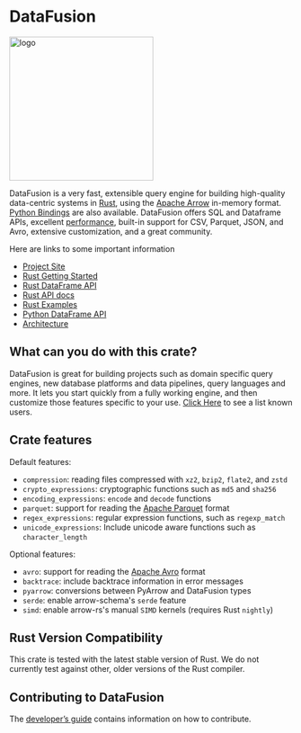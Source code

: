 <!---
  Licensed to the Apache Software Foundation (ASF) under one
  or more contributor license agreements.  See the NOTICE file
  distributed with this work for additional information
  regarding copyright ownership.  The ASF licenses this file
  to you under the Apache License, Version 2.0 (the
  "License"); you may not use this file except in compliance
  with the License.  You may obtain a copy of the License at

    http://www.apache.org/licenses/LICENSE-2.0

  Unless required by applicable law or agreed to in writing,
  software distributed under the License is distributed on an
  "AS IS" BASIS, WITHOUT WARRANTIES OR CONDITIONS OF ANY
  KIND, either express or implied.  See the License for the
  specific language governing permissions and limitations
  under the License.
-->

# DataFusion

<img src="https://arrow.apache.org/datafusion/_images/DataFusion-Logo-Background-White.png" width="256" alt="logo"/>

DataFusion is a very fast, extensible query engine for building high-quality data-centric systems in
[Rust](http://rustlang.org), using the [Apache Arrow](https://arrow.apache.org)
in-memory format. [Python Bindings](https://github.com/apache/arrow-datafusion-python) are also available. DataFusion offers SQL and Dataframe APIs, excellent [performance](https://benchmark.clickhouse.com/), built-in support for CSV, Parquet, JSON, and Avro, extensive customization, and a great community.

Here are links to some important information

- [Project Site](https://arrow.apache.org/datafusion)
- [Rust Getting Started](https://arrow.apache.org/datafusion/user-guide/example-usage.html)
- [Rust DataFrame API](https://arrow.apache.org/datafusion/user-guide/dataframe.html)
- [Rust API docs](https://docs.rs/datafusion/latest/datafusion)
- [Rust Examples](https://github.com/apache/arrow-datafusion/tree/master/datafusion-examples)
- [Python DataFrame API](https://arrow.apache.org/datafusion-python/)
- [Architecture](https://docs.rs/datafusion/latest/datafusion/index.html#architecture)

## What can you do with this crate?

DataFusion is great for building projects such as domain specific query engines, new database platforms and data pipelines, query languages and more.
It lets you start quickly from a fully working engine, and then customize those features specific to your use. [Click Here](https://arrow.apache.org/datafusion/user-guide/introduction.html#known-users) to see a list known users.

## Crate features

Default features:

- `compression`: reading files compressed with `xz2`, `bzip2`, `flate2`, and `zstd`
- `crypto_expressions`: cryptographic functions such as `md5` and `sha256`
- `encoding_expressions`: `encode` and `decode` functions
- `parquet`: support for reading the [Apache Parquet] format
- `regex_expressions`: regular expression functions, such as `regexp_match`
- `unicode_expressions`: Include unicode aware functions such as `character_length`

Optional features:

- `avro`: support for reading the [Apache Avro] format
- `backtrace`: include backtrace information in error messages
- `pyarrow`: conversions between PyArrow and DataFusion types
- `serde`: enable arrow-schema's `serde` feature
- `simd`: enable arrow-rs's manual `SIMD` kernels (requires Rust `nightly`)

[apache avro]: https://avro.apache.org/
[apache parquet]: https://parquet.apache.org/

## Rust Version Compatibility

This crate is tested with the latest stable version of Rust. We do not currently test against other, older versions of the Rust compiler.

## Contributing to DataFusion

The [developer’s guide] contains information on how to contribute.

[developer’s guide]: https://arrow.apache.org/datafusion/contributor-guide/index.html#developer-s-guide
